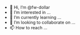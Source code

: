 - 👋 Hi, I’m @fw-dollar
- 👀 I’m interested in ...
- 🌱 I’m currently learning ...
- 💞️ I’m looking to collaborate on ...
- 📫 How to reach  ...

<!---
fw-dollar/fw-dollar is a ✨ special ✨ repository because its `README.md` (this file) appears on your GitHub profile.
You can click the Preview link to take a look at your changes.
---
